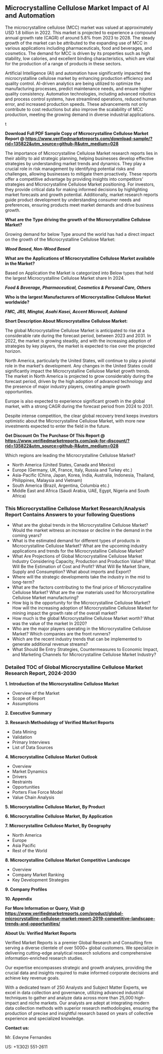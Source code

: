 <h2>Microcrystalline Cellulose Market Impact of AI and Automation</h2><p>The microcrystalline cellulose (MCC) market was valued at approximately USD 1.8 billion in 2022. This market is projected to experience a compound annual growth rate (CAGR) of around 5.8% from 2023 to 2028. The steady growth of the market can be attributed to the expanding use of MCC in various applications including pharmaceuticals, food and beverages, and cosmetics. The demand for MCC is driven by its properties such as high stability, low calories, and excellent binding characteristics, which are vital for the production of a range of products in these sectors.</p><p>Artificial Intelligence (AI) and automation have significantly impacted the microcrystalline cellulose market by enhancing production efficiency and quality control. AI-driven analytics are being utilized to optimize the manufacturing processes, predict maintenance needs, and ensure higher quality consistency. Automation technologies, including advanced robotics and process control systems, have streamlined operations, reduced human error, and increased production speeds. These advancements not only contribute to cost reductions but also improve the scalability of MCC production, meeting the growing demand in diverse industrial applications.</p>t</p><p id="" class=""><strong>Download Full PDF Sample Copy of Microcrystalline Cellulose Market Report @ <a href="https://www.verifiedmarketreports.com/download-sample/?rid=135822&utm_source=github-R&utm_medium=028" target="_blank">https://www.verifiedmarketreports.com/download-sample/?rid=135822&utm_source=github-R&utm_medium=028</a></strong></p><p>The importance of&nbsp;Microcrystalline Cellulose Market research reports lies in their ability to aid strategic planning, helping businesses develop effective strategies by understanding market trends and dynamics. They play a crucial role in risk management by identifying potential risks and challenges, allowing businesses to mitigate them proactively. These reports offer a competitive advantage by providing insights into competitors' strategies and Microcrystalline Cellulose Market positioning. For investors, they provide critical data for making informed decisions by highlighting market forecasts and growth potential. Additionally, market research reports guide product development by understanding consumer needs and preferences, ensuring products meet market demands and drive business growth.</p><p><strong>What are the&nbsp;Type driving the growth of the Microcrystalline Cellulose Market?</strong></p><p id="" class="">Growing demand for below Type around the world has had a direct impact on the growth of the Microcrystalline Cellulose Market:</p><em><strong>Wood Based, Non-Wood Based</strong></em></p><strong>What are the&nbsp;Applications&nbsp;of Microcrystalline Cellulose Market available in the Market?</strong></p><p id="" class="">Based on Application the Market is categorized into Below types that held the largest Microcrystalline Cellulose Market share In 2024.</p><em><strong>Food & Beverage, Pharmaceutical, Cosmetics & Personal Care, Others</strong></em></p><strong>Who is the largest Manufacturers of Microcrystalline Cellulose Market worldwide?</strong></p><p><em><strong>FMC, JRS, Mingtai, Asahi Kasei, Accent Microcell, Ashland</strong></em></p><p id="" class=""><strong>Short Description About Microcrystalline Cellulose Market:</strong></p><p>The global Microcrystalline Cellulose Market is anticipated to rise at a considerable rate during the forecast period, between 2023 and 2031. In 2022, the market is growing steadily, and with the increasing adoption of strategies by key players, the market is expected to rise over the projected horizon.</p><p>North America, particularly the United States, will continue to play a pivotal role in the market's development. Any changes in the United States could significantly impact the Microcrystalline Cellulose Market growth trends. The market in North America is projected to grow considerably during the forecast period, driven by the high adoption of advanced technology and the presence of major industry players, creating ample growth opportunities.</p><p>Europe is also expected to experience significant growth in the global market, with a strong CAGR during the forecast period from 2024 to 2031.</p><p>Despite intense competition, the clear global recovery trend keeps investors optimistic about the Microcrystalline Cellulose Market, with more new investments expected to enter the field in the future.</p><p id="" class=""><strong>Get Discount On The Purchase Of This Report @ <a href="https://www.verifiedmarketreports.com/ask-for-discount/?rid=135822&utm_source=github-R&utm_medium=028" target="_blank">https://www.verifiedmarketreports.com/ask-for-discount/?rid=135822&utm_source=github-R&utm_medium=028</a></strong></p>Which regions are leading the Microcrystalline Cellulose Market?</p><ul><li>North America (United States, Canada and Mexico)</li><li>Europe (Germany, UK, France, Italy, Russia and Turkey etc.)</li><li>Asia-Pacific (China, Japan, Korea, India, Australia, Indonesia, Thailand, Philippines, Malaysia and Vietnam)</li><li>South America (Brazil, Argentina, Columbia etc.)</li><li>Middle East and Africa (Saudi Arabia, UAE, Egypt, Nigeria and South Africa)</li></ul><h3 id="" class="">This Microcrystalline Cellulose Market Research/Analysis Report Contains Answers to your following Questions</h3><ul><li>What are the global trends in the Microcrystalline Cellulose Market? Would the market witness an increase or decline in the demand in the coming years?</li><li>What is the estimated demand for different types of products in Microcrystalline Cellulose Market? What are the upcoming industry applications and trends for the Microcrystalline Cellulose Market?</li><li>What Are Projections of Global Microcrystalline Cellulose Market Industry Considering Capacity, Production and Production Value? What Will Be the Estimation of Cost and Profit? What Will Be Market Share, Supply and Consumption? What about imports and Export?</li><li>Where will the strategic developments take the industry in the mid to long-term?</li><li>What are the factors contributing to the final price of Microcrystalline Cellulose Market? What are the raw materials used for Microcrystalline Cellulose Market manufacturing?</li><li>How big is the opportunity for the Microcrystalline Cellulose Market? How will the increasing adoption of Microcrystalline Cellulose Market for mining impact the growth rate of the overall market?</li><li>How much is the global Microcrystalline Cellulose Market worth? What was the value of the market In 2020?</li><li>Who are the major players operating in the Microcrystalline Cellulose Market? Which companies are the front runners?</li><li>Which are the recent industry trends that can be implemented to generate additional revenue streams?</li><li>What Should Be Entry Strategies, Countermeasures to Economic Impact, and Marketing Channels for Microcrystalline Cellulose Market Industry?</li></ul><h3 id="" class="">Detailed TOC of Global Microcrystalline Cellulose Market Research Report, 2024-2030</h3><p id="" class=""><strong>1. Introduction of the Microcrystalline Cellulose Market</strong></p><ul><li>Overview of the Market</li><li>Scope of Report</li><li>Assumptions</li></ul><p id="" class=""><strong>2. Executive Summary</strong></p><p id="" class=""><strong>3. Research Methodology of Verified Market Reports</strong></p><ul><li>Data Mining</li><li>Validation</li><li>Primary Interviews</li><li>List of Data Sources</li></ul><p id="" class=""><strong>4. Microcrystalline Cellulose Market Outlook</strong></p><ul><li>Overview</li><li>Market Dynamics</li><li>Drivers</li><li>Restraints</li><li>Opportunities</li><li>Porters Five Force Model</li><li>Value Chain Analysis</li></ul><p id="" class=""><strong>5. Microcrystalline Cellulose Market, By Product</strong></p><p id="" class=""><strong>6. Microcrystalline Cellulose Market, By Application</strong></p><p id="" class=""><strong>7. Microcrystalline Cellulose Market, By Geography</strong></p><ul><li>North America</li><li>Europe</li><li>Asia Pacific</li><li>Rest of the World</li></ul><p id="" class=""><strong>8. Microcrystalline Cellulose Market Competitive Landscape</strong></p><ul><li>Overview</li><li>Company Market Ranking</li><li>Key Development Strategies</li></ul><p id="" class=""><strong>9. Company Profiles</strong></p><p id="" class=""><strong>10. Appendix</strong></p><p id="" class=""><strong>For More Information or Query, Visit @ <a href="https://www.verifiedmarketreports.com/product/global-microcrystalline-cellulose-market-report-2019-competitive-landscape-trends-and-opportunities/" target="_blank">https://www.verifiedmarketreports.com/product/global-microcrystalline-cellulose-market-report-2019-competitive-landscape-trends-and-opportunities/</a></strong></p><p id="" class=""><strong>About Us: Verified Market Reports</strong></p><p id="" class="">Verified Market Reports is a premier Global Research and Consulting firm serving a diverse clientele of over 5000+ global customers. We specialize in delivering cutting-edge analytical research solutions and comprehensive information-enriched research studies.</p><p id="" class="">Our expertise encompasses strategic and growth analyses, providing the crucial data and insights required to make informed corporate decisions and achieve key revenue goals.</p><p id="" class="">With a dedicated team of 250 Analysts and Subject Matter Experts, we excel in data collection and governance, utilizing advanced industrial techniques to gather and analyze data across more than 25,000 high-impact and niche markets. Our analysts are adept at integrating modern data collection methods with superior research methodologies, ensuring the production of precise and insightful research based on years of collective experience and specialized knowledge.</p><p id="" class=""><strong>Contact us:</strong></p><p id="" class="">Mr. Edwyne Fernandes</p><p id="" class="">US: +1(302) 551-2611</p>